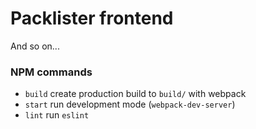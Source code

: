 # Packlister frontend

And so on...

### NPM commands

* `build` create production build to `build/` with webpack
* `start` run development mode (`webpack-dev-server`)
* `lint` run `eslint`

